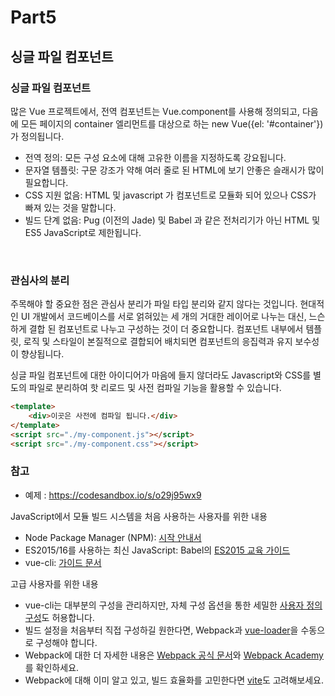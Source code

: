 # Part5

## 싱글 파일 컴포넌트

### 싱글 파일 컴포넌트

많은 Vue 프로젝트에서, 전역 컴포넌트는 Vue.component를 사용해 정의되고, 다음에 모든 페이지의 container 엘리먼트를 대상으로 하는 new Vue({el: '#container'})가 정의됩니다.

- 전역 정의: 모든 구성 요소에 대해 고유한 이름을 지정하도록 강요됩니다.
- 문자열 템플릿: 구문 강조가 약해 여러 줄로 된 HTML에 보기 안좋은 슬래시가 많이 필요합니다.
- CSS 지원 없음: HTML 및 javascript 가 컴포넌트로 모듈화 되어 있으나 CSS가 빠져 있는 것을 말합니다.
- 빌드 단계 없음: Pug (이전의 Jade) 및 Babel 과 같은 전처리기가 아닌 HTML 및 ES5 JavaScript로 제한됩니다.

<br />

### 관심사의 분리

주목해야 할 중요한 점은 관심사 분리가 파일 타입 분리와 같지 않다는 것입니다. 현대적인 UI 개발에서 코드베이스를 서로 얽혀있는 세 개의 거대한 레이어로 나누는 대신, 느슨하게 결합 된 컴포넌트로 나누고 구성하는 것이 더 중요합니다. 컴포넌트 내부에서 템플릿, 로직 및 스타일이 본질적으로 결합되어 배치되면 컴포넌트의 응집력과 유지 보수성이 향상됩니다.

싱글 파일 컴포넌트에 대한 아이디어가 마음에 들지 않더라도 Javascript와 CSS를 별도의 파일로 분리하여 핫 리로드 및 사전 컴파일 기능을 활용할 수 있습니다.

```HTML
<template>
    <div>이곳은 사전에 컴파일 됩니다.</div>
</template>
<script src="./my-component.js"></script>
<script src="./my-component.css"></script>
```

### 참고

- 예제 : https://codesandbox.io/s/o29j95wx9

JavaScript에서 모듈 빌드 시스템을 처음 사용하는 사용자를 위한 내용

- Node Package Manager (NPM): [시작 안내서](https://docs.npmjs.com/packages-and-modules/getting-packages-from-the-registry)
- ES2015/16를 사용하는 최신 JavaScript: Babel의 [ES2015 교육 가이드](https://babeljs.io/docs/learn)
- vue-cli: [가이드 문서](https://cli.vuejs.org/)

고급 사용자를 위한 내용
- vue-cli는 대부분의 구성을 관리하지만, 자체 구성 옵션을 통한 세밀한 [사용자 정의 구성](https://cli.vuejs.org/config/)도 허용합니다.
- 빌드 설정을 처음부터 직접 구성하길 원한다면, Webpack과 [vue-loader](https://vue-loader.vuejs.org/)을 수동으로 구성해야 합니다.
- Webpack에 대한 더 자세한 내용은 [Webpack 공식 문서](https://webpack.js.org/configuration/)와 [Webpack Academy](https://webpack.academy/p/the-core-concepts)를 확인하세요.
- Webpack에 대해 이미 알고 있고, 빌드 효율화를 고민한다면 [vite](https://vitejs-kr.github.io/)도 고려해보세요.

